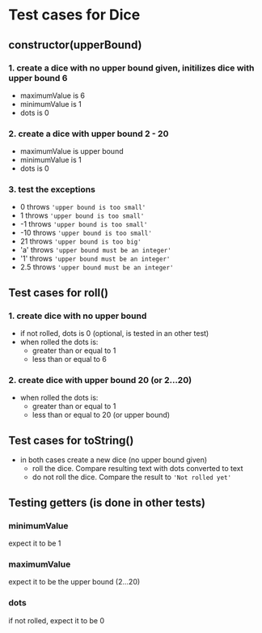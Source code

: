# Test cases for Dice

## **constructor(upperBound)**

### 1. create a dice with no upper bound given, initilizes dice with upper bound 6

- maximumValue is 6
- minimumValue is 1
- dots is 0

### 2. create a dice with upper bound 2 - 20

- maximumValue is upper bound
- minimumValue is 1
- dots is 0

### 3. test the exceptions

- 0 throws `'upper bound is too small'`
- 1 throws `'upper bound is too small'`
- -1 throws `'upper bound is too small'`
- -10 throws `'upper bound is too small'`
- 21 throws `'upper bound is too big'`
- 'a' throws `'upper bound must be an integer'`
- '1' throws `'upper bound must be an integer'`
- 2.5 throws `'upper bound must be an integer'`

## Test cases for **roll()**

### 1. create dice with no upper bound

- if not rolled, dots is 0 (optional, is tested in an other test)
- when rolled the dots is:
  - greater than or equal to 1
  - less than or equal to 6

### 2. create dice with upper bound 20 (or 2...20)

- when rolled the dots is:
  - greater than or equal to 1
  - less than or equal to 20 (or upper bound)

## Test cases for **toString()**

- in both cases create a new dice (no upper bound given)
  - roll the dice. Compare resulting text with dots converted to text
  - do not roll the dice. Compare the result to `'Not rolled yet'`

## Testing getters (is done in other tests)

### minimumValue

expect it to be 1

### maximumValue

expect it to be the upper bound (2...20)

### dots

if not rolled, expect it to be 0
